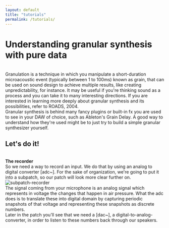 ```yaml
---
layout: default
title: "tutorials"
permalink: /tutorials/
---
```


# Understanding granular synthesis with pure data
  
<br />Granulation is a technique in which you manipulate a short-duration microacoustic event (typically between 1 to 100ms) known as grain, that can be used on sound design to achieve multiple results, like creating unpredictability, for instance. It may be useful if you're thinking sound as a process and you can take it to many interesting directions. If you are interested in learning more deeply about granular synthesis and its possibilities, refer to ROADS, 2004.
<br />Granular synthesis is behind many fancy plugins or built-in fx you are used to see in your DAW of choice, such as Ableton's Grain Delay. A good way to understand how they're used might be to just try to build a simple granular synthesizer yourself.


## Let's do it!

<br />**The recorder**
<br />So we need a way to record an input. We do that by using an analog to digital converter [adc~]. For the sake of organization, we're going to put it into a subpatch, so our patch will look more clear further on.
<br />
![subpatch-recorder](https://user-images.githubusercontent.com/64982634/83361737-46ace280-a383-11ea-8692-bd982ff0bf39.JPG)
<br />
The signal coming from your microphone is an analog signal which represents in voltage the changes that happen in air pressure. What the adc does is to translate these into digital domain by capturing periodic snapshots of that voltage and representing these snapshots as discrete numbers.
<br />Later in the patch you'll see that we need a [dac~], a digital-to-analog-converter, in order to listen to these numbers back through our speakers.
<br />
